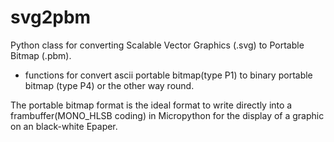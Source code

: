 # svg2pbm

Python class for converting Scalable Vector Graphics (.svg) to Portable Bitmap (.pbm).

+ functions for convert ascii portable bitmap(type P1) to binary portable bitmap (type P4) or the other way round.

The portable bitmap format is the ideal format to write directly into a frambuffer(MONO_HLSB coding) in Micropython
for the display of a graphic on an black-white Epaper.

